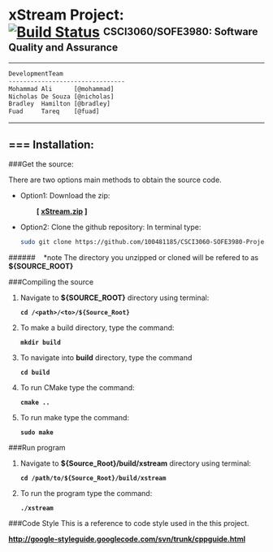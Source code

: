 [id1]: <https://magnum.travis-ci.com/ncdesouza/xstream.svg?token=WZRVmSR43sduJMwFxmyr>
[xStream.zip]: <https://github.com/100481185/CSCI3060-SOFE3980-Project/archive/mirror.zip>     
[wdgt]: <https://magnum.travis-ci.com/ncdesouza/XSTREAM>
[@mohammad]: <mohammad.ali3@uoit.net>   
[@nicholas]: <nicholas.desouza@uoit.net>
[@bradley]: <bradley.hamilton@uoit.net>
[@fuad]: <fuad.tareq@uoit.net>  



xStream Project: <br>[![Build Status](https://magnum.travis-ci.com/ncdesouza/XSTREAM.svg?token=WZRVmSR43sduJMwFxmyr)][wdgt]  <sup><sub>CSCI3060/SOFE3980: Software Quality and Assurance</sub></sup>
=================
---
```html 
DevelopmentTeam        
--------------------------------                  
Mohammad Ali      [@mohammad]     
Nicholas De Souza [@nicholas]     
Bradley  Hamilton [@bradley]     
Fuad     Tareq    [@fuad]                       
```
***
===
Installation:           
--------------           
###Get the source:          

There are two options main methods to obtain the source code.  

* Option1: Download the zip:

    &nbsp;&nbsp;&nbsp;&nbsp;&nbsp;&nbsp;&nbsp;&nbsp;__[ [xStream.zip][] ]__ 

* Option2: Clone the github repository:
    In terminal type:
     
    ```bash
    sudo git clone https://github.com/100481185/CSCI3060-SOFE3980-Project.git
    ```

######&nbsp;&nbsp;&nbsp;&nbsp;\*note The directory you unzipped or cloned will be refered to as __${SOURCE_ROOT}__ 

###Compiling the source

1. Navigate to __${SOURCE_ROOT}__ directory using terminal:

    __`cd /<path>/<to>/${Source_Root}`__


2. To make a build directory, type the command:

    __`mkdir build`__
    
3. To navigate into __build__ directory, type the command

    __`cd build`__

4. To run CMake type the command:
    
   __`cmake ..`__
    
5. To run make type the command:
    
    __`sudo make`__ 
    
    
###Run program

1. Navigate to __${Source_Root}/build/xstream__ directory using terminal:
  
    __`cd /path/to/${Source_Root}/build/xstream`__
  
2. To run the program type the command:

    __`./xstream`__

###Code Style
This is a reference to code style used in the this project.

__http://google-styleguide.googlecode.com/svn/trunk/cppguide.html__

 
